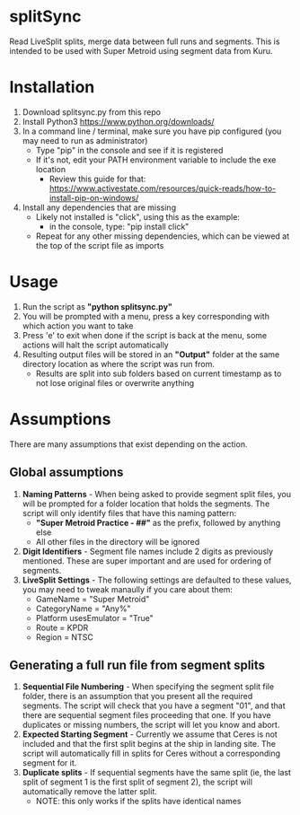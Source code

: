 # splitSync
Read LiveSplit splits, merge data between full runs and segments.  This is intended to be used with Super Metroid using segment data from Kuru.

# Installation
1. Download splitsync.py from this repo
2. Install Python3 https://www.python.org/downloads/
3. In a command line / terminal, make sure you have pip configured (you may need to run as administrator)
    - Type "pip" in the console and see if it is registered
    - If it's not, edit your PATH environment variable to include the exe location
        - Review this guide for that: https://www.activestate.com/resources/quick-reads/how-to-install-pip-on-windows/
4. Install any dependencies that are missing
    - Likely not installed is "click", using this as the example:
        - in the console, type: "pip install click"
    - Repeat for any other missing dependencies, which can be viewed at the top of the script file as imports

# Usage
1. Run the script as **"python splitsync.py"**
2. You will be prompted with a menu, press a key corresponding with which action you want to take
3. Press 'e' to exit when done if the script is back at the menu, some actions will halt the script automatically
4. Resulting output files will be stored in an **"Output"** folder at the same directory location as where the script was run from.
    - Results are split into sub folders based on current timestamp as to not lose original files or overwrite anything

# Assumptions
There are many assumptions that exist depending on the action.

## Global assumptions
1. **Naming Patterns** - When being asked to provide segment split files, you will be prompted for a folder location that holds the segments.  The script will only identify files that have this naming pattern:
    - **"Super Metroid Practice - ##"** as the prefix, followed by anything else
    - All other files in the directory will be ignored
2. **Digit Identifiers** - Segment file names include 2 digits as previously mentioned.  These are super important and are used for ordering of segments.
3. **LiveSplit Settings** - The following settings are defaulted to these values, you may need to tweak manaully if you care about them:
    - GameName = "Super Metroid"
    - CategoryName = "Any%"
    - Platform usesEmulator = "True"
    - Route = KPDR
    - Region = NTSC

## Generating a full run file from segment splits
1. **Sequential File Numbering** - When specifying the segment split file folder, there is an assumption that you present all the required segments.  The script will check that you have a segment "01", and that there are sequential segment files proceeding that one.  If you have duplicates or missing numbers, the script will let you know and abort.
2. **Expected Starting Segment** - Currently we assume that Ceres is not included and that the first split begins at the ship in landing site.  The script will automatically fill in splits for Ceres without a corresponding segment for it.
3. **Duplicate splits** - If sequential segments have the same split (ie, the last split of segment 1 is the first split of segment 2), the script will automatically remove the latter split.
    - NOTE: this only works if the splits have identical names